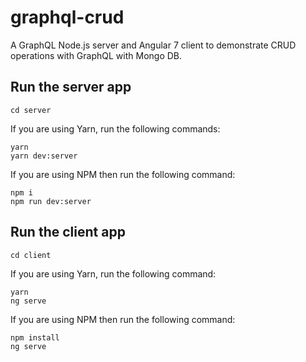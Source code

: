 # graphql-crud
A GraphQL Node.js server and Angular 7 client to demonstrate CRUD operations with GraphQL with Mongo DB.

## Run the server app

````
cd server
````

If you are using Yarn, run the following commands:
````
yarn
yarn dev:server
````

If you are using NPM then run the following command:
````
npm i
npm run dev:server
````

## Run the client app
````
cd client
````

If you are using Yarn, run the following command:
````
yarn
ng serve
````

If you are using NPM then run the following command:
````
npm install
ng serve
````




